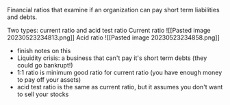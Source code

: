 Financial ratios that examine if an organization can pay short term liabilities and debts.

Two types: current ratio and acid test ratio
Current ratio
![[Pasted image 20230523234813.png]]
Acid ratio
![[Pasted image 20230523234858.png]]

- finish notes on this
- Liquidity crisis: a business that can't pay it's short term debts (they could go bankrupt!)
- 1:1 ratio is minimum good ratio for current ratio (you have enough money to pay off your assets)
- acid test ratio is the same as current ratio, but it assumes you don't want to sell your stocks
